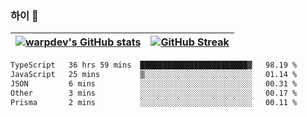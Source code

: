 
### 하이 👋
[![warpdev's GitHub stats](https://github-readme-stats.vercel.app/api?username=warpdev&show_icons=true&theme=vue-dark)](#) |[![GitHub Streak](https://github-readme-streak-stats.herokuapp.com/?user=warpdev&theme=dark)](#)
--- | --- |
<!--START_SECTION:waka-->

```txt
TypeScript   36 hrs 59 mins  ████████████████████████▓   98.19 %
JavaScript   25 mins         ▒░░░░░░░░░░░░░░░░░░░░░░░░   01.14 %
JSON         6 mins          ░░░░░░░░░░░░░░░░░░░░░░░░░   00.31 %
Other        3 mins          ░░░░░░░░░░░░░░░░░░░░░░░░░   00.17 %
Prisma       2 mins          ░░░░░░░░░░░░░░░░░░░░░░░░░   00.11 %
```

<!--END_SECTION:waka-->

<!--
**warpdev/warpdev** is a ✨ _special_ ✨ repository because its `README.md` (this file) appears on your GitHub profile.

Here are some ideas to get you started:

- 🔭 I’m currently working on ...
- 🌱 I’m currently learning ...
- 👯 I’m looking to collaborate on ...
- 🤔 I’m looking for help with ...
- 💬 Ask me about ...
- 📫 How to reach me: ...
- 😄 Pronouns: ...
- ⚡ Fun fact: ...
-->

